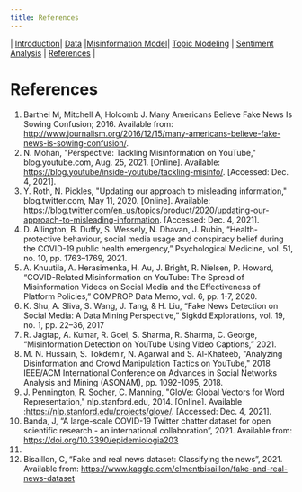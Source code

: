 ```yaml
---
title: References
---
```

| [Introduction](https://anaaamika.github.io/DSC180B-Misinformation/)| [Data](https://anaaamika.github.io/DSC180B-Misinformation/data) |[Misinformation Model](https://anaaamika.github.io/DSC180B-Misinformation/model)| [Topic Modeling](https://anaaamika.github.io/DSC180B-Misinformation/topic-model) | [Sentiment Analysis](https://anaaamika.github.io/DSC180B-Misinformation/sentiment-analysis) | [References](https://anaaamika.github.io/DSC180B-Misinformation/references) |

# References
1. Barthel M, Mitchell A, Holcomb J. Many Americans Believe Fake News Is Sowing Confusion; 2016. Available from: http://www.journalism.org/2016/12/15/many-americans-believe-fake-news-is-sowing-confusion/. 
2. N. Mohan, "Perspective: Tackling Misinformation on YouTube," blog.youtube.com, Aug. 25, 2021. [Online]. Available: https://blog.youtube/inside-youtube/tackling-misinfo/. [Accessed: Dec. 4, 2021]. 
3. Y. Roth, N. Pickles, "Updating our approach to misleading information," blog.twitter.com, May 11, 2020. [Online]. Available: https://blog.twitter.com/en_us/topics/product/2020/updating-our-approach-to-misleading-information. [Accessed: Dec. 4, 2021]. 
4. D. Allington, B. Duffy, S. Wessely, N. Dhavan, J. Rubin, “Health-protective behaviour, social media usage and conspiracy belief during the COVID-19 public health emergency,” Psychological Medicine, vol. 51, no. 10, pp. 1763–1769,  2021.
5. A. Knuutila, A. Herasimenka, H. Au, J. Bright, R. Nielsen, P. Howard, “COVID-Related Misinformation on YouTube: The Spread of Misinformation Videos on Social Media and the Effectiveness of Platform Policies,” COMPROP Data Memo, vol. 6, pp. 1-7, 2020. 
6. K. Shu, A. Sliva, S. Wang, J. Tang, & H. Liu, “Fake News Detection on Social Media: A Data Mining Perspective,” Sigkdd Explorations, vol. 19, no. 1, pp. 22–36, 2017
7. R. Jagtap, A. Kumar, R. Goel, S. Sharma, R. Sharma, C. George, “Misinformation Detection on YouTube Using Video Captions,” 2021. 
8. M. N. Hussain, S. Tokdemir, N. Agarwal and S. Al-Khateeb, "Analyzing Disinformation and Crowd Manipulation Tactics on YouTube," 2018 IEEE/ACM International Conference on Advances in Social Networks Analysis and Mining (ASONAM), pp. 1092-1095, 2018. 
9. J. Pennington, R. Socher, C. Manning, "GloVe: Global Vectors for Word Representation," nlp.stanford.edu, 2014. [Online]. Available :https://nlp.stanford.edu/projects/glove/. [Accessed: Dec. 4, 2021].
10. Banda, J, “A large-scale COVID-19 Twitter chatter dataset for open scientific research - an international collaboration”, 2021. Available from:  https://doi.org/10.3390/epidemiologia203
0024. 
11. Bisaillon, C, “Fake and real news dataset: Classifying the news”, 2021. Available from:  https://www.kaggle.com/clmentbisaillon/fake-and-real-news-dataset
